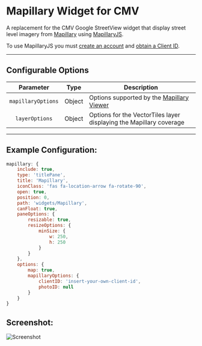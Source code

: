 # Mapillary Widget for CMV
A replacement for the CMV Google StreetView widget that display street level imagery from [Mapillary](https://www.mapillary.com/) using [MapillaryJS](https://github.com/mapillary/mapillary-js).

To use MapillaryJS you must [create an account](https://www.mapillary.com/signup) and [obtain a Client ID](https://www.mapillary.com/app/settings/developers).

---
## Configurable Options

| Parameter | Type | Description |
| :----: | :--: | ----------- |
| `mapillaryOptions` | Object | Options supported by the [Mapillary Viewer](https://github.com/mapillary/mapillary-js) |
| `layerOptions` | Object | Options for the VectorTiles layer displaying the Mapillary coverage |

---
## Example Configuration:
``` javascript
mapillary: {
    include: true,
    type: 'titlePane',
    title: 'Mapillary',
    iconClass: 'fas fa-location-arrow fa-rotate-90',
    open: true,
    position: 0,
    path: 'widgets/Mapillary',
    canFloat: true,
    paneOptions: {
        resizable: true,
        resizeOptions: {
            minSize: {
                w: 250,
                h: 250
            }
        }
    },
    options: {
        map: true,
        mapillaryOptions: {
            clientID: 'insert-your-own-client-id',
            photoID: null
        }
    }
}
```
## Screenshot:
![Screenshot](https://tmcgee.github.io/cmv-widgets/images/mapillary1.jpg)

